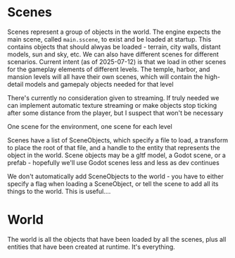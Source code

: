 # Scenes

Scenes represent a group of objects in the world. The engine expects the main scene, called `main.sscene`, to exist and be loaded at startup. This contains objects that should alwyas be loaded - terrain, city walls, distant models, sun and sky, etc. We can also have different scenes for different scenarios. Current intent (as of 2025-07-12) is that we load in other scenes for the gameplay elements of different levels. The temple, harbor, and mansion levels will all have their own scenes, which will contain the high-detail models and gamepaly objects needed for that level

There's currently no consideration given to streaming. If truly needed we can implement automatic texture streaming or make objects stop ticking after some distance from the player, but I suspect that won't be necessary

One scene for the environment, one scene for each level

Scenes have a list of SceneObjects, which specify a file to load, a transform to place the root of that file, and a handle to the entity that represents the object in the world. Scene objects may be a gltf model, a Godot scene, or a prefab - hopefully we'll use Godot scenes less and less as dev continues

We don't automatically add SceneObjects to the world - you have to either specify a flag when loading a SceneObject, or tell the scene to add all its things to the world. This is useful....

# World 

The world is all the objects that have been loaded by all the scenes, plus all entities that have been created at runtime. It's everything. 
